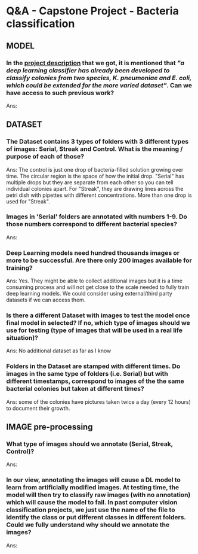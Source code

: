 # Q&A - Capstone Project - Bacteria classification


## MODEL

### In the [project description](https://github.com/deibyrios/bacteria-classification/blob/master/README.md) that we got, it is mentioned that _"a deep learning classifier has already been developed to classify colonies from two species, K. pneumoniae and E. coli, which could be extended for the more varied dataset"_. Can we have access to such previous work?
Ans:

## DATASET

### The Dataset contains 3 types of folders with 3 different types of images: Serial, Streak and Control. What is the meaning / purpose of each of those? 
Ans: The control is just one drop of bacteria-filled solution growing over time. The circular region is the space of how the initial drop. "Serial" has multiple drops but they are separate from each other so you can tell individual colonies apart. For "Streak", they are drawing lines across the petri dish with pipettes with different concentrations. More than one drop is used for "Streak".

### Images in 'Serial' folders are annotated with numbers 1-9. Do those numbers correspond to different bacterial species?
Ans:

### Deep Learning models need hundred thousands images or more to be successful. Are there only 200 images available for training?
Ans: Yes. They might be able to collect additional images but it is a time consuming process and will not get close to the scale needed to fully train deep learning models. We could consider using external/third party datasets if we can access them.

### Is there a different Dataset with images to test the model once final model in selected? If no, which type of images should we use for testing (type of images that will be used in a real life situation)?
Ans: No additional dataset as far as I know

### Folders in the Dataset are stamped with different times. Do images in the same type of folders (i.e. Serial) but with different timestamps, correspond to images of the the same bacterial colonies but taken at different times?
Ans: some of the colonies have pictures taken twice a day (every 12 hours) to document their growth.
 

## IMAGE pre-processing

### What type of images should we annotate (Serial, Streak, Control)? 
Ans:

### In our view, annotating the images will cause a DL model to learn from artificially modified images. At testing time, the model will then try to classify raw images (with no annotation) which will cause the model to fail. In past computer vision classification projects, we just use the name of the file to identify the class or put different classes in different folders. Could we fully understand why should we annotate the images?
Ans:
